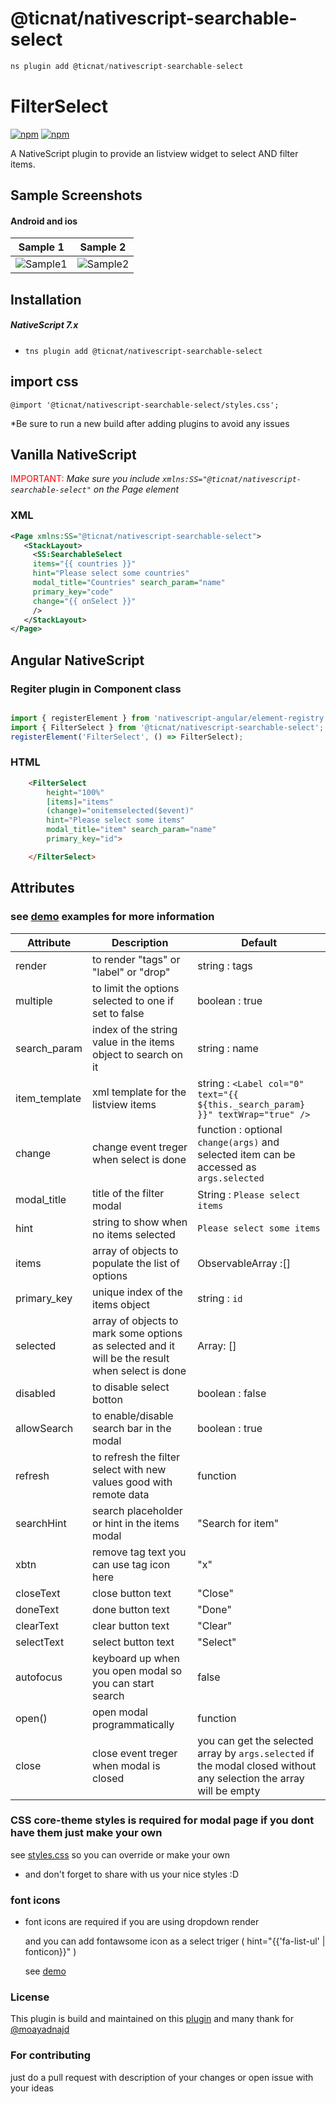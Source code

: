# @ticnat/nativescript-searchable-select

```javascript
ns plugin add @ticnat/nativescript-searchable-select
```

# FilterSelect

[![npm](https://img.shields.io/npm/v/@ticnat/nativescript-searchable-select.svg?maxAge=2592000?style=plastic)](https://www.npmjs.com/package/@ticnat/nativescript-searchable-select)
[![npm](https://img.shields.io/npm/dt/@ticnat/nativescript-searchable-select.svg?maxAge=2592000?style=plastic)](https://www.npmjs.com/package/@ticnat/nativescript-searchable-select)

A NativeScript plugin to provide an listview widget to select AND filter items.

## Sample Screenshots

#### Android and ios

| Sample 1                                                     | Sample 2                                                          |
| ------------------------------------------------------------ | ----------------------------------------------------------------- |
| ![Sample1](http://codeobia.com/screenshots/filter-label.gif) | ![Sample2](http://codeobia.com/screenshots/ios-filter-select.gif) |

## Installation

##### NativeScript 7.x

- `tns plugin add @ticnat/nativescript-searchable-select`

## import css

`@import '@ticnat/nativescript-searchable-select/styles.css';`

\*Be sure to run a new build after adding plugins to avoid any issues

## Vanilla NativeScript

<span style="color:red">IMPORTANT: </span>_Make sure you include `xmlns:SS="@ticnat/nativescript-searchable-select"` on the Page element_

### XML

```XML
<Page xmlns:SS="@ticnat/nativescript-searchable-select">
   <StackLayout>
     <SS:SearchableSelect
     items="{{ countries }}"
     hint="Please select some countries"
     modal_title="Countries" search_param="name"
     primary_key="code"
     change="{{ onSelect }}"
     />
   </StackLayout>
</Page>
```

## Angular NativeScript

### Regiter plugin in Component class

```JAVASCRIPT

import { registerElement } from 'nativescript-angular/element-registry';
import { FilterSelect } from '@ticnat/nativescript-searchable-select';
registerElement('FilterSelect', () => FilterSelect);

```

### HTML

```HTML
    <FilterSelect
        height="100%"
        [items]="items"
        (change)="onitemselected($event)"
        hint="Please select some items"
        modal_title="item" search_param="name"
        primary_key="id">

    </FilterSelect>
```

## Attributes

### see [demo](https://github.com/OPADA-Eng/ticnat-ns-plugins/tree/master/apps/demo) examples for more information

| Attribute     | Description                                                                                     | Default                                                                                                             |
| ------------- | ----------------------------------------------------------------------------------------------- | ------------------------------------------------------------------------------------------------------------------- |
| render        | to render "tags" or "label" or "drop"                                                           | string : tags                                                                                                       |
| multiple      | to limit the options selected to one if set to false                                            | boolean : true                                                                                                      |
| search_param  | index of the string value in the items object to search on it                                   | string : name                                                                                                       |
| item_template | xml template for the listview items                                                             | string : `<Label col="0" text="{{ ${this._search_param} }}" textWrap="true" />`                                     |
| change        | change event treger when select is done                                                         | function : optional `change(args)` and selected item can be accessed as `args.selected`                             |
| modal_title   | title of the filter modal                                                                       | String : `Please select items`                                                                                      |
| hint          | string to show when no items selected                                                           | `Please select some items`                                                                                          |
| items         | array of objects to populate the list of options                                                | ObservableArray :[]                                                                                                 |
| primary_key   | unique index of the items object                                                                | string : `id`                                                                                                       |
| selected      | array of objects to mark some options as selected and it will be the result when select is done | Array: []                                                                                                           |
| disabled      | to disable select botton                                                                        | boolean : false                                                                                                     |
| allowSearch   | to enable/disable search bar in the modal                                                       | boolean : true                                                                                                      |
| refresh       | to refresh the filter select with new values good with remote data                              | function                                                                                                            |
| searchHint    | search placeholder or hint in the items modal                                                   | "Search for item"                                                                                                   |
| xbtn          | remove tag text you can use tag icon here                                                       | "x"                                                                                                                 |
| closeText     | close button text                                                                               | "Close"                                                                                                             |
| doneText      | done button text                                                                                | "Done"                                                                                                              |
| clearText     | clear button text                                                                               | "Clear"                                                                                                             |
| selectText    | select button text                                                                              | "Select"                                                                                                            |
| autofocus     | keyboard up when you open modal so you can start search                                         | false                                                                                                               |
| open()        | open modal programmatically                                                                     | function                                                                                                            |
| close         | close event treger when modal is closed                                                         | you can get the selected array by `args.selected` if the modal closed without any selection the array will be empty |

### CSS core-theme styles is required for modal page if you dont have them just make your own

see [styles.css](https://github.com/OPADA-Eng/ticnat-ns-plugins/blob/master/apps/demo/src/plugin-demos/nativescript-searchable-select.scss) so you can override or make your own

- and don't forget to share with us your nice styles :D

### font icons

- font icons are required if you are using dropdown render

  and you can add fontawsome icon as a select triger ( hint="{{'fa-list-ul' | fonticon}}" )

  see [demo](https://github.com/OPADA-Eng/ticnat-ns-plugins/tree/master/apps/demo)

### License

This plugin is build and maintained on this [plugin](https://github.com/moayadnajd/nativescript-filter-select) and many thank for [@moayadnajd](https://github.com/moayadnajd)

### For contributing

just do a pull request with description of your changes or open issue with your ideas
